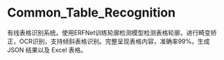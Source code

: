 # Common_Table_Recognition
有线表格识别系统。使用ERFNet训练轮廓检测模型检测表格轮廓，进行畸变矫正，OCR识别，支持倾斜表格识别。完整呈现表格内容，准确率99%。生成 JSON 结果以及 Excel 表格。
